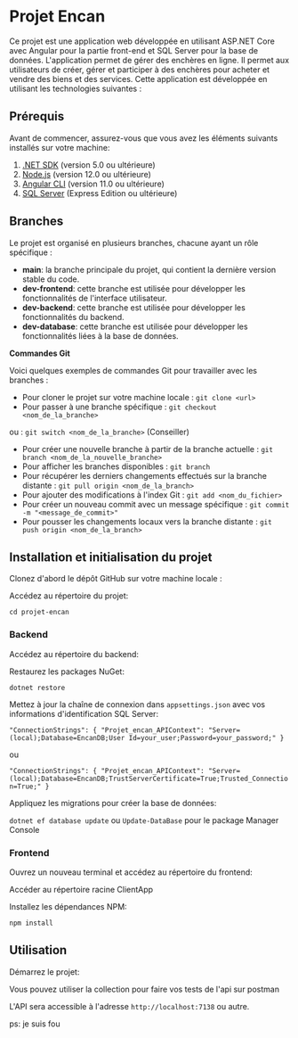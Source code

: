 Projet Encan
============

Ce projet est une application web développée en utilisant ASP.NET Core avec Angular pour la partie front-end et SQL Server pour la base de données. L'application permet de gérer des enchères en ligne. Il permet aux utilisateurs de créer, gérer et participer à des enchères pour acheter et vendre des biens et des services. Cette application est développée en utilisant les technologies suivantes :

Prérequis
---------

Avant de commencer, assurez-vous que vous avez les éléments suivants installés sur votre machine:

1.  [.NET SDK](https://dotnet.microsoft.com/download) (version 5.0 ou ultérieure)
2.  [Node.js](https://nodejs.org/en/download/) (version 12.0 ou ultérieure)
3.  [Angular CLI](https://angular.io/cli) (version 11.0 ou ultérieure)
4.  [SQL Server](https://www.microsoft.com/en-us/sql-server/sql-server-downloads) (Express Edition ou ultérieure)

Branches
--------

Le projet est organisé en plusieurs branches, chacune ayant un rôle spécifique :

-   **main**: la branche principale du projet, qui contient la dernière version stable du code.
-   **dev-frontend**: cette branche est utilisée pour développer les fonctionnalités de l'interface utilisateur.
-   **dev-backend**: cette branche est utilisée pour développer les fonctionnalités du backend.
-   **dev-database**: cette branche est utilisée pour développer les fonctionnalités liées à la base de données.

**Commandes Git**

Voici quelques exemples de commandes Git pour travailler avec les branches :

-   Pour cloner le projet sur votre machine locale : `git clone <url>`
-   Pour passer à une branche spécifique : `git checkout <nom_de_la_branche>`

ou : `git switch <nom_de_la_branche>` (Conseiller)

-   Pour créer une nouvelle branche à partir de la branche actuelle : `git branch <nom_de_la_nouvelle_branche>`
-   Pour afficher les branches disponibles : `git branch`
-   Pour récupérer les derniers changements effectués sur la branche distante : `git pull origin <nom_de_la_branch>`
-   Pour ajouter des modifications à l'index Git : `git add <nom_du_fichier>`
-   Pour créer un nouveau commit avec un message spécifique : `git commit -m "<message_de_commit>"`
-   Pour pousser les changements locaux vers la branche distante : `git push origin <nom_de_la_branch>`


Installation et initialisation du projet
----------------------------------------

Clonez d'abord le dépôt GitHub sur votre machine locale :

Accédez au répertoire du projet:

`cd projet-encan`

### Backend

Accédez au répertoire du backend:

Restaurez les packages NuGet:

`dotnet restore`

Mettez à jour la chaîne de connexion dans `appsettings.json` avec vos informations d'identification SQL Server:

`"ConnectionStrings": {
    "Projet_encan_APIContext": "Server=(local);Database=EncanDB;User Id=your_user;Password=your_password;"
}`

ou

`"ConnectionStrings": {
    "Projet_encan_APIContext": "Server=(local);Database=EncanDB;TrustServerCertificate=True;Trusted_Connection=True;"
}`

Appliquez les migrations pour créer la base de données:

`dotnet ef database update` ou `Update-DataBase` pour le package Manager Console

### Frontend

Ouvrez un nouveau terminal et accédez au répertoire du frontend:

Accéder au répertoire racine ClientApp

Installez les dépendances NPM:

`npm install`

    
Utilisation
-----------

Démarrez le projet:

Vous pouvez utiliser la collection pour faire vos tests de l'api sur postman

L'API sera accessible à l'adresse `http://localhost:7138` ou autre.

ps: je suis fou
